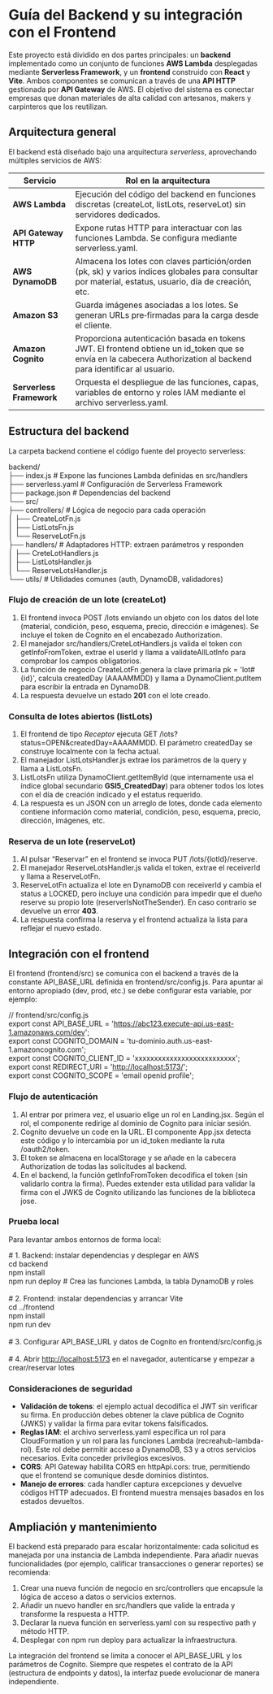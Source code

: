 # Guía del Backend y su integración con el Frontend

Este proyecto está dividido en dos partes principales: un **backend** implementado como un conjunto de funciones **AWS Lambda** desplegadas mediante **Serverless Framework**, y un **frontend** construido con **React** y **Vite**. Ambos componentes se comunican a través de una **API HTTP** gestionada por **API Gateway** de AWS. El objetivo del sistema es conectar empresas que donan materiales de alta calidad con artesanos, makers y carpinteros que los reutilizan.

## Arquitectura general

El backend está diseñado bajo una arquitectura _serverless_, aprovechando múltiples servicios de AWS:

| Servicio | Rol en la arquitectura |
| --- | --- |
| **AWS Lambda** | Ejecución del código del backend en funciones discretas (createLot, listLots, reserveLot) sin servidores dedicados. |
| **API Gateway HTTP** | Expone rutas HTTP para interactuar con las funciones Lambda. Se configura mediante serverless.yaml. |
| **AWS DynamoDB** | Almacena los lotes con claves partición/orden (pk, sk) y varios índices globales para consultar por material, estatus, usuario, día de creación, etc. |
| **Amazon S3** | Guarda imágenes asociadas a los lotes. Se generan URLs pre‑firmadas para la carga desde el cliente. |
| **Amazon Cognito** | Proporciona autenticación basada en tokens JWT. El frontend obtiene un id_token que se envía en la cabecera Authorization al backend para identificar al usuario. |
| **Serverless Framework** | Orquesta el despliegue de las funciones, capas, variables de entorno y roles IAM mediante el archivo serverless.yaml. |

## Estructura del backend

La carpeta backend contiene el código fuente del proyecto serverless:

backend/  
├── index.js # Expone las funciones Lambda definidas en src/handlers  
├── serverless.yaml # Configuración de Serverless Framework  
├── package.json # Dependencias del backend  
└── src/  
├── controllers/ # Lógica de negocio para cada operación  
│ ├── CreateLotFn.js  
│ ├── ListLotsFn.js  
│ └── ReserveLotFn.js  
├── handlers/ # Adaptadores HTTP: extraen parámetros y responden  
│ ├── CreteLotHandlers.js  
│ ├── ListLotsHandler.js  
│ └── ReserveLotsHandler.js  
└── utils/ # Utilidades comunes (auth, DynamoDB, validadores)

### Flujo de creación de un lote (createLot)

1. El frontend invoca POST /lots enviando un objeto con los datos del lote (material, condición, peso, esquema, precio, dirección e imágenes). Se incluye el token de Cognito en el encabezado Authorization.
2. El manejador src/handlers/CreteLotHandlers.js valida el token con getInfoFromToken, extrae el userId y llama a validateAllLotInfo para comprobar los campos obligatorios.
3. La función de negocio CreateLotFn genera la clave primaria pk = 'lot#{id}', calcula createdDay (AAAAMMDD) y llama a DynamoClient.putItem para escribir la entrada en DynamoDB.
4. La respuesta devuelve un estado **201** con el lote creado.

### Consulta de lotes abiertos (listLots)

1. El frontend de tipo _Receptor_ ejecuta GET /lots?status=OPEN&createdDay=AAAAMMDD. El parámetro createdDay se construye localmente con la fecha actual.
2. El manejador ListLotsHandler.js extrae los parámetros de la query y llama a ListLotsFn.
3. ListLotsFn utiliza DynamoClient.getItemById (que internamente usa el índice global secundario **GSI5_CreatedDay**) para obtener todos los lotes con el día de creación indicado y el estatus requerido.
4. La respuesta es un JSON con un arreglo de lotes, donde cada elemento contiene información como material, condición, peso, esquema, precio, dirección, imágenes, etc.

### Reserva de un lote (reserveLot)

1. Al pulsar “Reservar” en el frontend se invoca PUT /lots/{lotId}/reserve.
2. El manejador ReserveLotsHandler.js valida el token, extrae el receiverId y llama a ReserveLotFn.
3. ReserveLotFn actualiza el lote en DynamoDB con receiverId y cambia el status a LOCKED, pero incluye una condición para impedir que el dueño reserve su propio lote (reserverIsNotTheSender). En caso contrario se devuelve un error **403**.
4. La respuesta confirma la reserva y el frontend actualiza la lista para reflejar el nuevo estado.

## Integración con el frontend

El frontend (frontend/src) se comunica con el backend a través de la constante API_BASE_URL definida en frontend/src/config.js. Para apuntar al entorno apropiado (dev, prod, etc.) se debe configurar esta variable, por ejemplo:

// frontend/src/config.js  
export const API_BASE_URL = '<https://abc123.execute-api.us-east-1.amazonaws.com/dev>';  
export const COGNITO_DOMAIN = 'tu-dominio.auth.us-east-1.amazoncognito.com';  
export const COGNITO_CLIENT_ID = 'xxxxxxxxxxxxxxxxxxxxxxxxxx';  
export const REDIRECT_URI = '<http://localhost:5173/>';  
export const COGNITO_SCOPE = 'email openid profile';

### Flujo de autenticación

1. Al entrar por primera vez, el usuario elige un rol en Landing.jsx. Según el rol, el componente redirige al dominio de Cognito para iniciar sesión.
2. Cognito devuelve un code en la URL. El componente App.jsx detecta este código y lo intercambia por un id_token mediante la ruta /oauth2/token.
3. El token se almacena en localStorage y se añade en la cabecera Authorization de todas las solicitudes al backend.
4. En el backend, la función getInfoFromToken decodifica el token (sin validarlo contra la firma). Puedes extender esta utilidad para validar la firma con el JWKS de Cognito utilizando las funciones de la biblioteca jose.

### Prueba local

Para levantar ambos entornos de forma local:

\# 1. Backend: instalar dependencias y desplegar en AWS  
cd backend  
npm install  
npm run deploy # Crea las funciones Lambda, la tabla DynamoDB y roles  
<br/>\# 2. Frontend: instalar dependencias y arrancar Vite  
cd ../frontend  
npm install  
npm run dev  
<br/>\# 3. Configurar API_BASE_URL y datos de Cognito en frontend/src/config.js  
<br/>\# 4. Abrir <http://localhost:5173> en el navegador, autenticarse y empezar a crear/reservar lotes

### Consideraciones de seguridad

- **Validación de tokens**: el ejemplo actual decodifica el JWT sin verificar su firma. En producción debes obtener la clave pública de Cognito (JWKS) y validar la firma para evitar tokens falsificados.
- **Reglas IAM**: el archivo serverless.yaml especifica un rol para CloudFormation y un rol para las funciones Lambda (recreahub-lambda-rol). Este rol debe permitir acceso a DynamoDB, S3 y a otros servicios necesarios. Evita conceder privilegios excesivos.
- **CORS**: API Gateway habilita CORS en httpApi.cors: true, permitiendo que el frontend se comunique desde dominios distintos.
- **Manejo de errores**: cada handler captura excepciones y devuelve códigos HTTP adecuados. El frontend muestra mensajes basados en los estados devueltos.

## Ampliación y mantenimiento

El backend está preparado para escalar horizontalmente: cada solicitud es manejada por una instancia de Lambda independiente. Para añadir nuevas funcionalidades (por ejemplo, calificar transacciones o generar reportes) se recomienda:

1. Crear una nueva función de negocio en src/controllers que encapsule la lógica de acceso a datos o servicios externos.
2. Añadir un nuevo handler en src/handlers que valide la entrada y transforme la respuesta a HTTP.
3. Declarar la nueva función en serverless.yaml con su respectivo path y método HTTP.
4. Desplegar con npm run deploy para actualizar la infraestructura.

La integración del frontend se limita a conocer el API_BASE_URL y los parámetros de Cognito. Siempre que respetes el contrato de la API (estructura de endpoints y datos), la interfaz puede evolucionar de manera independiente.
